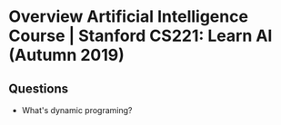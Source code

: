 # Overview Artificial Intelligence Course | Stanford CS221: Learn AI (Autumn 2019)

## Questions

- What's dynamic programing?